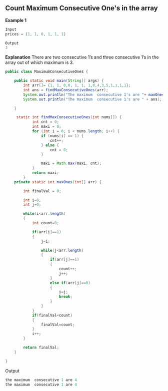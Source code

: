 ## Count Maximum Consecutive One's in the array

**Example 1**

```java
Input
prices = {1, 1, 0, 1, 1, 1}

Output
3
```

**Explanation**
There are two consecutive 1’s and three consecutive 1’s in the array out of which maximum is 3.

```java
public class MaximumConsecutiveOnes {

	public static void main(String[] args) {
		int arr[]= {1, 1, 0,0, 1, 1, 1,0,4,3,5,1,1,1,1};
		int ans = findMaxConsecutiveOnes(arr);
		System.out.println("The maximum  consecutive 1's are "+ maxOnes(arr));
		System.out.println("The maximum  consecutive 1's are " + ans);

	}

	 static int findMaxConsecutiveOnes(int nums[]) {
	        int cnt = 0;
	        int maxi = 0;
	        for (int i = 0; i < nums.length; i++) {
	            if (nums[i] == 1) {
	                cnt++;
	            } else {
	                cnt = 0;
	            }

	            maxi = Math.max(maxi, cnt);
	        }
	        return maxi;
	    }
	private static int maxOnes(int[] arr) {

		int finalVal = 0;

		int i=0;
		int j=0;

		while(i<arr.length)
		{
			int count=0;

			if(arr[i]==1)
			{
				j=i;

				while(j<arr.length)
				{
					if(arr[j]==1)
					{
						count++;
						j++;
					}
					else if(arr[j]==0)
					{
						i=j;
						break;
					}
				}
			}
			if(finalVal<count)
			{
				finalVal=count;
			}
			i++;
		}

		return finalVal;
	}

}

```

Output

```java
the maximum  consecutive 1 are 4
the maximum  consecutive 1 are 4

```
